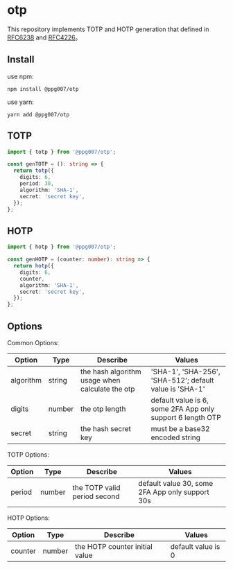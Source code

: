 # otp

This repository implements TOTP and HOTP generation that defined in [RFC6238](https://datatracker.ietf.org/doc/html/rfc6238) and [RFC4226](https://datatracker.ietf.org/doc/html/rfc4226)。

## Install

use npm:

```shell
npm install @ppg007/otp
```

use yarn:

```shell
yarn add @ppg007/otp
```

## TOTP

```ts
import { totp } from '@ppg007/otp';

const genTOTP = (): string => {
  return totp({
    digits: 6,
    period: 30,
    algorithm: 'SHA-1',
    secret: 'secret key',
  });
};
```

## HOTP

```ts
import { hotp } from '@ppg007/otp';

const genHOTP = (counter: number): string => {
  return hotp({
    digits: 6,
    counter,
    algorithm: 'SHA-1',
    secret: 'secret key',
  });
};
```

## Options

Common Options:

|Option|Type|Describe|Values|
|------|----|--------|------|
|algorithm|string|the hash algorithm usage when calculate the otp|'SHA-1', 'SHA-256', 'SHA-512'; default value is 'SHA-1'|
|digits|number|the otp length|default value is 6, some 2FA App only support 6 length OTP|
|secret|string|the hash secret key|must be a base32 encoded string|

TOTP Options:

|Option|Type|Describe|Values|
|------|----|--------|------|
|period|number|the TOTP valid period second |default value 30, some 2FA App only support 30s|

HOTP Options:

|Option|Type|Describe|Values|
|------|----|--------|------|
|counter|number|the HOTP counter initial value|default value is 0|
